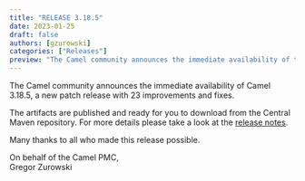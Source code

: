 ```yaml
---
title: "RELEASE 3.18.5"
date: 2023-01-25
draft: false
authors: [gzurowski]
categories: ["Releases"]
preview: "The Camel community announces the immediate availability of the new Camel 3.18.5 LTS release"
---
```



The Camel community announces the immediate availability of Camel 3.18.5, a new patch release with 23 improvements and fixes.

The artifacts are published and ready for you to download from the Central Maven repository. For more details please take a look at the [release notes](/releases/release-3.18.5/).

Many thanks to all who made this release possible.

On behalf of the Camel PMC,  
Gregor Zurowski
